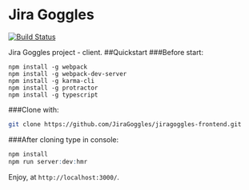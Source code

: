 # Jira Goggles
[![Build Status](https://travis-ci.org/JiraGoggles/jiragoggles-frontend.svg)](https://travis-ci.org/JiraGoggles/jiragoggles-frontend)

Jira Goggles project - client.
##Quickstart
###Before start:

```text
npm install -g webpack
npm install -g webpack-dev-server
npm install -g karma-cli
npm install -g protractor
npm install -g typescript
```
###Clone with:
```sh
git clone https://github.com/JiraGoggles/jiragoggles-frontend.git
```

###After cloning type in console:
```r
npm install
npm run server:dev:hmr
```
Enjoy, at `http://localhost:3000/`.

